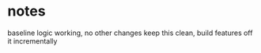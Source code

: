 # notes
baseline logic working, no other changes
keep this clean, build features off it incrementally
